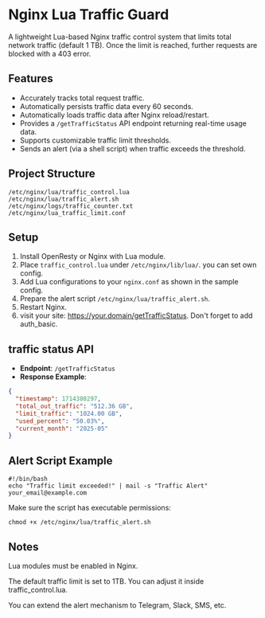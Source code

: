 # Nginx Lua Traffic Guard

A lightweight Lua-based Nginx traffic control system that limits total network traffic (default 1 TB). Once the limit is reached, further requests are blocked with a 403 error.

## Features

- Accurately tracks total request traffic.
- Automatically persists traffic data every 60 seconds.
- Automatically loads traffic data after Nginx reload/restart.
- Provides a `/getTrafficStatus` API endpoint returning real-time usage data.
- Supports customizable traffic limit thresholds.
- Sends an alert (via a shell script) when traffic exceeds the threshold.

## Project Structure

```shell
/etc/nginx/lua/traffic_control.lua
/etc/nginx/lua/traffic_alert.sh
/etc/nginx/logs/traffic_counter.txt
/etc/nginx/lua_traffic_limit.conf
```

## Setup

1. Install OpenResty or Nginx with Lua module.
2. Place `traffic_control.lua` under `/etc/nginx/lib/lua/`. you can set own config.
3. Add Lua configurations to your `nginx.conf` as shown in the sample config.
4. Prepare the alert script `/etc/nginx/lua/traffic_alert.sh`.
5. Restart Nginx.
6. visit your site: https://your.domain/getTrafficStatus. Don't forget to add auth_basic.

## traffic status API

- **Endpoint**: `/getTrafficStatus`
- **Response Example**:

```json
{
  "timestamp": 1714380297,
  "total_out_traffic": "512.36 GB",
  "limit_traffic": "1024.00 GB",
  "used_percent": "50.03%",
  "current_month": "2025-05"
}
```


## Alert Script Example

```shell
#!/bin/bash
echo "Traffic limit exceeded!" | mail -s "Traffic Alert" your_email@example.com
```

Make sure the script has executable permissions:

```shell
chmod +x /etc/nginx/lua/traffic_alert.sh
```

## Notes

Lua modules must be enabled in Nginx.

The default traffic limit is set to 1TB. You can adjust it inside traffic_control.lua.

You can extend the alert mechanism to Telegram, Slack, SMS, etc.